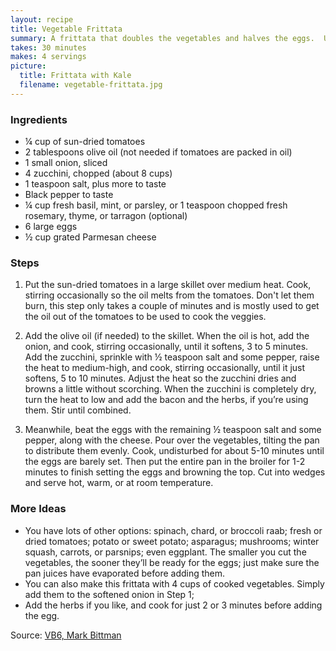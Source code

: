 ```yaml
---
layout: recipe
title: Vegetable Frittata
summary: A frittata that doubles the vegetables and halves the eggs.  Uses just enough egg and cheese to bind and hold everything together.
takes: 30 minutes
makes: 4 servings
picture:
  title: Frittata with Kale
  filename: vegetable-frittata.jpg
---
```


### Ingredients

- ¼ cup of sun-dried tomatoes
- 2 tablespoons olive oil (not needed if tomatoes are packed in oil)
- 1 small onion, sliced
- 4 zucchini, chopped (about 8 cups)
- 1 teaspoon salt, plus more to taste
- Black pepper to taste
- ¼ cup fresh basil, mint, or parsley, or 1 teaspoon chopped fresh rosemary, thyme, or tarragon (optional)
- 6 large eggs
- ½ cup grated Parmesan cheese

### Steps

1. Put the sun-dried tomatoes in a large skillet over medium heat. Cook, stirring occasionally so the oil melts from the tomatoes.  Don't let them burn, this step only takes a couple of minutes and is mostly used to get the oil out of the tomatoes to be used to cook the veggies.

2. Add the olive oil (if needed) to the skillet. When the oil is hot, add the onion, and cook, stirring occasionally, until it softens, 3 to 5 minutes. Add the zucchini, sprinkle with ½ teaspoon salt and some pepper, raise the heat to medium-high, and cook, stirring occasionally, until it just softens, 5 to 10 minutes. Adjust the heat so the zucchini dries and browns a little without scorching. When the zucchini is completely dry, turn the heat to low and add the bacon and the herbs, if you’re using them. Stir until combined.

3. Meanwhile, beat the eggs with the remaining ½ teaspoon salt and some pepper, along with the cheese. Pour over the vegetables, tilting the pan to distribute them evenly. Cook, undisturbed for about 5-10 minutes until the eggs are barely set. Then put the entire pan in the broiler for 1-2 minutes to finish setting the eggs and browning the top. Cut into wedges and serve hot, warm, or at room temperature.

### More Ideas

- You have lots of other options: spinach, chard, or broccoli raab; fresh or dried tomatoes; potato or sweet potato; asparagus; mushrooms; winter squash, carrots, or parsnips; even eggplant. The smaller you cut the vegetables, the sooner they’ll be ready for the eggs; just make sure the pan juices have evaporated before adding them.
- You can also make this frittata with 4 cups of cooked vegetables. Simply add them to the softened onion in Step 1;
- Add the herbs if you like, and cook for just 2 or 3 minutes before adding the egg.

Source: [VB6, Mark Bittman](https://www.goodreads.com/en/book/show/15798321)
